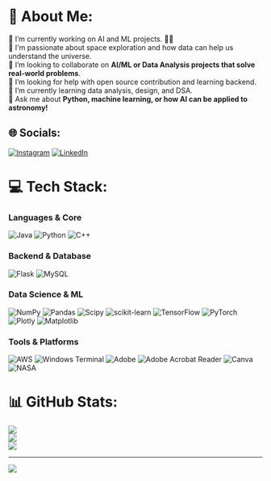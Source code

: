 # 💫 About Me:
🔭 I’m currently working on AI and ML projects. 🐱‍💻<br>
🌌 I'm passionate about space exploration and how data can help us understand the universe.<br>
👯 I’m looking to collaborate on **AI/ML or Data Analysis projects that solve real-world problems**.<br>
🤝 I’m looking for help with open source contribution and learning backend.<br>
🌱 I’m currently learning data analysis, design, and DSA.<br>
💬 Ask me about **Python, machine learning, or how AI can be applied to astronomy!**<br>

## 🌐 Socials:
[![Instagram](https://img.shields.io/badge/Instagram-%23E4405F.svg?logo=Instagram&logoColor=white)](https://instagram.com/just_simpinnn) [![LinkedIn](https://img.shields.io/badge/LinkedIn-%230077B5.svg?logo=linkedin&logoColor=white)](https://linkedin.com/in/sanjana-mandal-956460285)

# 💻 Tech Stack:

### Languages & Core
![Java](https://img.shields.io/badge/java-%23ED8B00.svg?style=for-the-badge&logo=openjdk&logoColor=white) ![Python](https://img.shields.io/badge/python-3670A0?style=for-the-badge&logo=python&logoColor=ffdd54) ![C++](https://img.shields.io/badge/c++-%2300599C.svg?style=for-the-badge&logo=c%2B%2B&logoColor=white)

### Backend & Database
![Flask](https://img.shields.io/badge/flask-%23000.svg?style=for-the-badge&logo=flask&logoColor=white) ![MySQL](https://img.shields.io/badge/mysql-4479A1.svg?style=for-the-badge&logo=mysql&logoColor=white)

### Data Science & ML
![NumPy](https://img.shields.io/badge/numpy-%23013243.svg?style=for-the-badge&logo=numpy&logoColor=white) ![Pandas](https://img.shields.io/badge/pandas-%23150458.svg?style=for-the-badge&logo=pandas&logoColor=white) ![Scipy](https://img.shields.io/badge/SciPy-%230C55A5.svg?style=for-the-badge&logo=scipy&logoColor=%white) ![scikit-learn](https://img.shields.io/badge/scikit--learn-%23F7931E.svg?style=for-the-badge&logo=scikit-learn&logoColor=white) ![TensorFlow](https://img.shields.io/badge/TensorFlow-%23FF6F00.svg?style=for-the-badge&logo=TensorFlow&logoColor=white) ![PyTorch](https://img.shields.io/badge/PyTorch-%23EE4C2C.svg?style=for-the-badge&logo=PyTorch&logoColor=white) ![Plotly](https://img.shields.io/badge/Plotly-%233F4F75.svg?style=for-the-badge&logo=plotly&logoColor=white) ![Matplotlib](https://img.shields.io/badge/Matplotlib-%23ffffff.svg?style=for-the-badge&logo=Matplotlib&logoColor=black) 

### Tools & Platforms
![AWS](https://img.shields.io/badge/AWS-%23FF9900.svg?style=for-the-badge&logo=amazon-aws&logoColor=white) ![Windows Terminal](https://img.shields.io/badge/Windows%20Terminal-%234D4D4D.svg?style=for-the-badge&logo=windows-terminal&logoColor=white) ![Adobe](https://img.shields.io/badge/adobe-%23FF0000.svg?style=for-the-badge&logo=adobe&logoColor=white) ![Adobe Acrobat Reader](https://img.shields.io/badge/Adobe%20Acrobat%20Reader-EC1C24.svg?style=for-the-badge&logo=Adobe%20Acrobat%20Reader&logoColor=white) ![Canva](https://img.shields.io/badge/Canva-%2300C4CC.svg?style=for-the-badge&logo=Canva&logoColor=white) ![NASA](https://img.shields.io/badge/NASA-FC3D21?style=for-the-badge&logo=nasa&logoColor=white)

# 📊 GitHub Stats:
![](https://github-readme-stats.vercel.app/api?username=sanjanamandal1&theme=dark&hide_border=false&include_all_commits=false&count_private=false)<br/>
![](https://nirzak-streak-stats.vercel.app/?user=sanjanamandal1&theme=dark&hide_border=false)<br/>
![](https://github-readme-stats.vercel.app/api/top-langs/?username=sanjanamandal1&theme=dark&hide_border=false&include_all_commits=false&count_private=false&layout=compact)

---
[![](https://visitcount.itsvg.in/api?id=sanjanamandal1&icon=8&color=9)](https://visitcount.itsvg.in)
